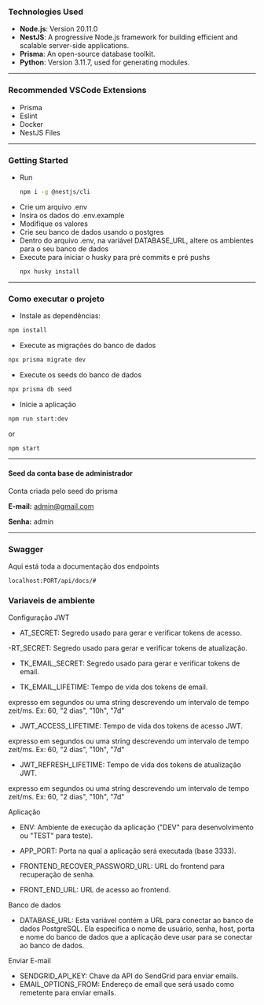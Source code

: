 ### Technologies Used
- **Node.js**: Version 20.11.0
- **NestJS**: A progressive Node.js framework for building efficient and scalable server-side applications.
- **Prisma**: An open-source database toolkit.
- **Python**: Version 3.11.7, used for generating modules.

<hr>

### Recommended VSCode Extensions

- Prisma
- Eslint
- Docker
- NestJS Files

<hr>

### Getting Started
- Run 
  ``` bash
  npm i -g @nestjs/cli
  ```
- Crie um arquivo .env
- Insira os dados do .env.example
- Modifique os valores
- Crie seu banco de dados usando o postgres
- Dentro do arquivo .env, na variável DATABASE_URL, altere os ambientes para o seu banco de dados
- Execute para iniciar o husky para pré commits e pré pushs
  ```
  npx husky install
  ```

<hr>


### Como executar o projeto

- Instale as dependências:

```bash
npm install
```

- Execute as migrações do banco de dados

```bash
npx prisma migrate dev
```

- Execute os seeds do banco de dados

```bash
npx prisma db seed
```

- Inicie a aplicação

```bash
npm run start:dev
```

or

```bash
npm start
```

<hr>

#### Seed da conta base de administrador

Conta criada pelo seed do prisma

<b>E-mail:</b> admin@gmail.com

<b>Senha:</b> admin

<hr>

### Swagger

Aqui está toda a documentação dos endpoints

    localhost:PORT/api/docs/#

### Variaveis de ambiente

Configuração JWT

- AT_SECRET: Segredo usado para gerar e verificar tokens de acesso.

-RT_SECRET: Segredo usado para gerar e verificar tokens de atualização.
 
- TK_EMAIL_SECRET: Segredo usado para gerar e verificar tokens de email.

- TK_EMAIL_LIFETIME: Tempo de vida dos tokens de email.

expresso em segundos ou uma string descrevendo um intervalo de tempo zeit/ms. Ex: 60, "2 dias", "10h", "7d"

- JWT_ACCESS_LIFETIME: Tempo de vida dos tokens de acesso JWT.

expresso em segundos ou uma string descrevendo um intervalo de tempo zeit/ms. Ex: 60, "2 dias", "10h", "7d"

- JWT_REFRESH_LIFETIME: Tempo de vida dos tokens de atualização JWT.

expresso em segundos ou uma string descrevendo um intervalo de tempo zeit/ms. Ex: 60, "2 dias", "10h", "7d"

Aplicação

- ENV: Ambiente de execução da aplicação ("DEV" para desenvolvimento ou "TEST" para teste).

- APP_PORT: Porta na qual a aplicação será executada (base 3333).

- FRONTEND_RECOVER_PASSWORD_URL: URL do frontend para recuperação de senha.

- FRONT_END_URL: URL de acesso ao frontend.

Banco de dados

- DATABASE_URL: Esta variável contém a URL para conectar ao banco de dados PostgreSQL. Ela especifica o nome de usuário, senha, host, porta e nome do banco de dados que a aplicação deve usar para se conectar ao banco de dados.
  
Enviar E-mail

- SENDGRID_API_KEY: Chave da API do SendGrid para enviar emails.
- EMAIL_OPTIONS_FROM: Endereço de email que será usado como remetente para enviar emails.
